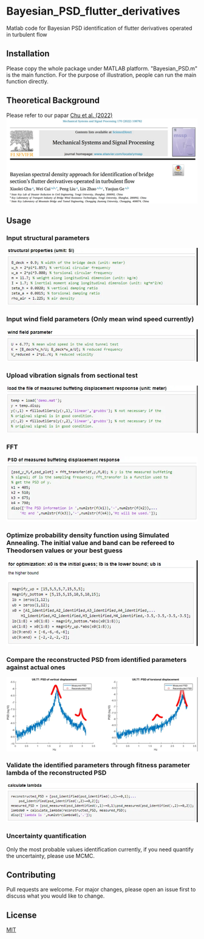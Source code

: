 # Bayesian_PSD_flutter_derivatives
Matlab code for Bayesian PSD identification of flutter derivatives operated in turbulent flow

## Installation
Please copy the whole package under MATLAB platform. "Bayesian_PSD.m" is the main function. For the purpose of illustration, people can run the main function directly.

## Theoretical Background
Please refer to our papar [Chu et al. (2022)](https://doi.org/10.1016/j.ymssp.2021.108782)
![paper](/readmeFigures/paper.png)

## Usage

### Input structural parameters
![structure](/readmeFigures/structure.png)

### Input wind field parameters (Only mean wind speed currently)
![windField](/readmeFigures/windField.png)

### Upload vibration signals from sectional test
![buffetingSignal](/readmeFigures/buffetingSignal.png)

### FFT
![fft](/readmeFigures/fft.png)


### Optimize probability density function using Simulated Annealing. The initial value and band can be refereed to Theodorsen values or your best guess
![optimize](/readmeFigures/optimize.png)

### Compare the reconstructed PSD from identified parameters against actual ones
![validate](/readmeFigures/validate.png)

### Validate the identified parameters through fitness parameter lambda of the reconstructed PSD
![fitness](/readmeFigures/fitness.png)

### Uncertainty quantification
Only the most probable values identification currently, if you need quantify the uncertainty, please use MCMC.

## Contributing
Pull requests are welcome. For major changes, please open an issue first to discuss what you would like to change.


## License
[MIT](https://choosealicense.com/licenses/mit/)
